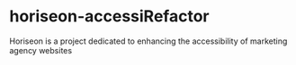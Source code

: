 # horiseon-accessiRefactor
Horiseon is a project dedicated to enhancing the accessibility of marketing agency websites
